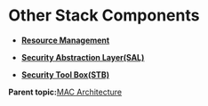 # Other Stack Components

-   **[Resource Management](GUID-4AC936A4-CD66-4AAD-AB46-6AF135B37C30.md)**  

-   **[Security Abstraction Layer\(SAL\)](GUID-AA2FD630-C342-442B-A57F-FF7F8AC7FCA1.md)**  

-   **[Security Tool Box\(STB\)](GUID-840B04D7-0AFB-411F-A712-3FB18EB1A271.md)**  


**Parent topic:**[MAC Architecture](GUID-56A791F2-A330-4D59-82FC-D9C6AFFBEC07.md)

